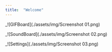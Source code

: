 ```yaml
---
title:  "Welcome"
---
```



_![GIFBoard](./assets/img/Screenshot 01.png)

_![SoundBoard](./assets/img/Screenshot 02.png)

_![Settings](./assets/img/Screenshot 03.png)



